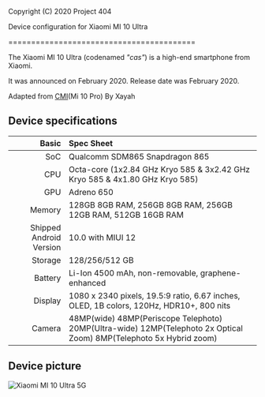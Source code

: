 Copyright (C) 2020 Project 404

Device configuration for Xiaomi MI 10 Ultra

=========================================

The Xiaomi MI 10 Ultra (codenamed _"cas"_) is a high-end smartphone from Xiaomi.

It was announced on February 2020. Release date was February 2020.

Adapted from [CMI](https://github.com/ArrowOS-Devices/android_device_xiaomi_cmi)(Mi 10 Pro) By Xayah
## Device specifications

Basic   | Spec Sheet
-------:|:-------------------------
SoC     | Qualcomm SDM865 Snapdragon 865
CPU     | Octa-core (1x2.84 GHz Kryo 585 & 3x2.42 GHz Kryo 585 & 4x1.80 GHz Kryo 585)
GPU     | Adreno 650
Memory  | 128GB 8GB RAM, 256GB 8GB RAM, 256GB 12GB RAM, 512GB 16GB RAM
Shipped Android Version | 10.0 with MIUI 12
Storage | 128/256/512 GB
Battery | Li-Ion 4500 mAh, non-removable, graphene-enhanced
Display | 1080 x 2340 pixels, 19.5:9 ratio, 6.67 inches, OLED, 1B colors, 120Hz, HDR10+, 800 nits
Camera  | 48MP(wide) 48MP(Periscope Telephoto) 20MP(Ultra-wide) 12MP(Telephoto 2x Optical Zoom) 8MP(Telephoto 5x Hybrid zoom)

## Device picture

![Xiaomi MI 10 Ultra 5G ](https://fdn2.gsmarena.com/vv/pics/xiaomi/xiaomi-mi10-ultra-11.jpg "Xiaomi MI 10 Ultra 5G")
